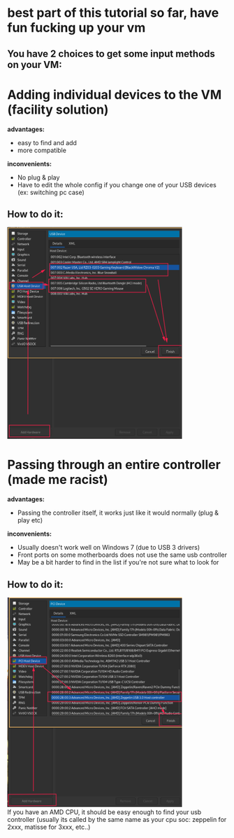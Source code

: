 # best part of this tutorial so far, have fun fucking up your vm 
## You have 2 choices to get some input methods on your VM:


# Adding individual devices to the VM (facility solution)
**advantages:**
- easy to find and add
- more compatible 
  
**inconvenients:**
- No plug & play
- Have to edit the whole config if you change one of your USB devices (ex: switching pc case)
  
## How to do it:
<img src="images/AddUsbDevices.png" width="400"/><br>


# Passing through an entire controller (made me racist)
**advantages:**
- Passing the controller itself, it works just like it would normally (plug & play etc)

**inconvenients:**
- Usually doesn't work well on Windows 7 (due to USB 3 drivers)
- Front ports on some motherboards does not use the same usb controller
- May be a bit harder to find in the list if you're not sure what to look for

## How to do it:
<img src="images/AddController.png" width="400"/><br>
If you have an AMD CPU, it should be easy enough to find your usb controller (usually its called by the same name as your cpu soc: zeppelin for 2xxx, matisse for 3xxx, etc..)<br>